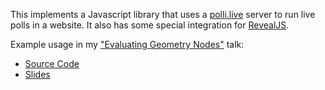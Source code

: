This implements a Javascript library that uses a [polli.live](https://github.com/JacquesLucke/polli.live) server to run live polls in a website. It also has some special integration for [RevealJS](https://revealjs.com/).

Example usage in my ["Evaluating Geometry Nodes"](https://www.youtube.com/watch?v=DVvU_QDyFKo) talk:
* [Source Code](https://github.com/JacquesLucke/evaluating_geometry_nodes_talk)
* [Slides](https://bcon24.jlucke.com/)
